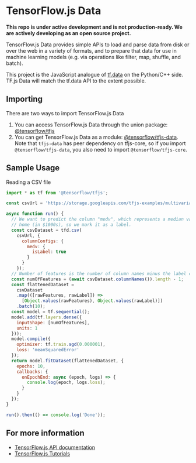 # TensorFlow.js Data

**This repo is under active development and is not production-ready. We are
actively developing as an open source project.**

TensorFlow.js Data provides simple APIs to load and parse data from disk or over
the web in a variety of formats, and to prepare that data for use in machine
learning models (e.g. via operations like filter, map, shuffle, and batch).

This project is the JavaScript analogue of
[tf.data](https://www.tensorflow.org/get_started/datasets_quickstart) on the
Python/C++ side.  TF.js Data will match the tf.data API to the extent possible.

## Importing

There are two ways to import TensorFlow.js Data

1. You can access TensorFlow.js Data through the union package: [@tensorflow/tfjs](https://www.npmjs.com/package/@tensorflow/tfjs)
2. You can get TensorFlow.js Data as a module:
   [@tensorflow/tfjs-data](https://www.npmjs.com/package/@tensorflow/tfjs-data).
   Note that `tfjs-data` has peer dependency on tfjs-core, so if you import
   `@tensorflow/tfjs-data`, you also need to import
   `@tensorflow/tfjs-core`.

## Sample Usage

Reading a CSV file

```js
import * as tf from '@tensorflow/tfjs';

const csvUrl = 'https://storage.googleapis.com/tfjs-examples/multivariate-linear-regression/data/boston-housing-train.csv';

async function run() {
  // We want to predict the column "medv", which represents a median value of a
  // home (in $1000s), so we mark it as a label.
  const csvDataset = tfd.csv(
    csvUrl, {
      columnConfigs: {
        medv: {
          isLabel: true
        }
      }
    });
  // Number of features is the number of column names minus the label column.
  const numOfFeatures = (await csvDataset.columnNames()).length - 1;
  const flattenedDataset =
    csvDataset
    .map(([rawFeatures, rawLabel]) =>
      [Object.values(rawFeatures), Object.values(rawLabel)])
    .batch(10);
  const model = tf.sequential();
  model.add(tf.layers.dense({
    inputShape: [numOfFeatures],
    units: 1
  }));
  model.compile({
    optimizer: tf.train.sgd(0.000001),
    loss: 'meanSquaredError'
  });
  return model.fitDataset(flattenedDataset, {
    epochs: 10,
    callbacks: {
      onEpochEnd: async (epoch, logs) => {
        console.log(epoch, logs.loss);
      }
    }
  });
}

run().then(() => console.log('Done'));
```

## For more information

- [TensorFlow.js API documentation](https://js.tensorflow.org/api/index.html)
- [TensorFlow.js Tutorials](https://js.tensorflow.org/tutorials/)
